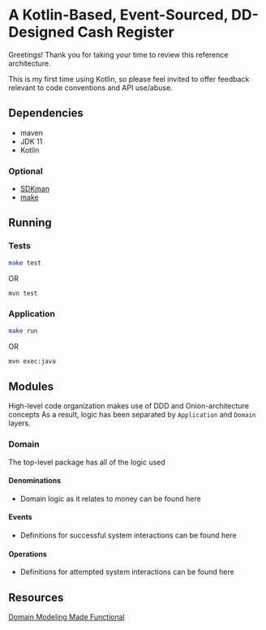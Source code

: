 # A Kotlin-Based, Event-Sourced, DD-Designed Cash Register

Greetings!
Thank you for taking your time to review this reference architecture.

This is my first time using Kotlin, so please feel invited to offer feedback relevant to code conventions and API
use/abuse.

## Dependencies
- maven
- JDK 11
- Kotlin
### Optional
- [SDKman](https://sdkman.io)
- [make](https://www.gnu.org/software/make/)

## Running 
### Tests
```bash
make test
```
OR
```bash
mvn test
```
### Application
```bash
make run
```
OR
```bash
mvn exec:java
```

## Modules
High-level code organization makes use of DDD and Onion-architecture concepts
As a result, logic has been separated by `Application` and `Domain` layers.

### Domain
The top-level package has all of the logic used 

#### Denominations
- Domain logic as it relates to money can be found here
#### Events
- Definitions for successful system interactions can be found here

#### Operations
- Definitions for attempted system interactions can be found here

## Resources
[Domain Modeling Made Functional](https://pragprog.com/titles/swdddf/domain-modeling-made-functional/)
